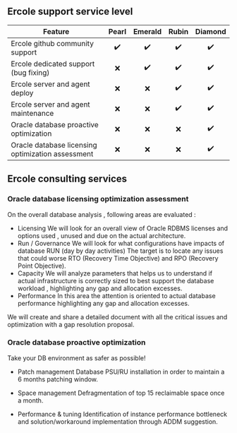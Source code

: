 ## Ercole support service level

| Feature                         | Pearl               | Emerald             | Rubin             | Diamond               |
| ------------------------------- | :------------------: | :------------------: | :------------------: | :------------------: |
| Ercole github community support | :heavy_check_mark: | :heavy_check_mark: | :heavy_check_mark: | :heavy_check_mark: |
| Ercole dedicated support (bug fixing)  | :x:                | :heavy_check_mark: | :heavy_check_mark: | :heavy_check_mark: |
| Ercole server and agent deploy  | :x:                | :x:                | :heavy_check_mark: | :heavy_check_mark: |
| Ercole server and agent maintenance | :x:                | :x:                | :heavy_check_mark: | :heavy_check_mark: |
| Oracle database proactive optimization | :x:                | :x:                | :x:                | :heavy_check_mark: |
| Oracle database licensing optimization assessment | :x:                | :x:                | :x:                | :heavy_check_mark: |


## Ercole consulting services

### Oracle database licensing optimization assessment

On the overall database analysis , following areas are evaluated :

* Licensing
We will look for an overall view of Oracle RDBMS licenses and options used , unused and due on the actual architecture. 
* Run / Governance
We will look for  what configurations have impacts of database RUN (day by day activities)
The target is to locate any issues that could worse RTO (Recovery Time Objective) and RPO (Recovery Point Objective).
* Capacity
We will analyze parameters that helps us to understand if actual infrastructure is correctly sized to best support the database workload , highlighting any gap and allocation excesses.
* Performance
In this area the attention is oriented to actual database performance highlighting any gap and allocation excesses.

We will create and share a detailed document with all the critical issues and optimization with a gap resolution proposal.

### Oracle database proactive optimization

Take your DB environment as safer as possible!

* Patch management
Database PSU/RU installation in order to maintain a 6 months patching window.

* Space management
Defragmentation of top 15 reclaimable space once a month.

* Performance & tuning
Identification of instance performance bottleneck and solution/workaround implementation through ADDM suggestion.


